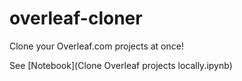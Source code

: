 # overleaf-cloner
Clone your Overleaf.com projects at once!

See [Notebook](Clone Overleaf projects locally.ipynb)

